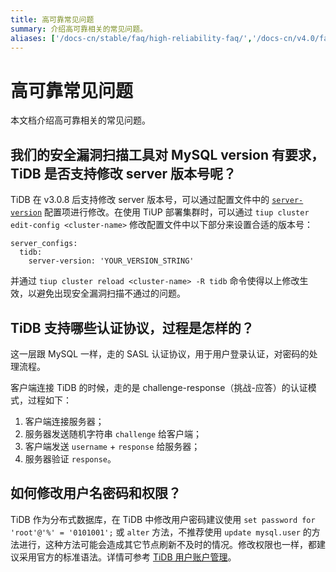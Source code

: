 ```yaml
---
title: 高可靠常见问题
summary: 介绍高可靠相关的常见问题。
aliases: ['/docs-cn/stable/faq/high-reliability-faq/','/docs-cn/v4.0/faq/high-reliability-faq/']
---
```


# 高可靠常见问题

本文档介绍高可靠相关的常见问题。

## 我们的安全漏洞扫描工具对 MySQL version 有要求，TiDB 是否支持修改 server 版本号呢？

TiDB 在 v3.0.8 后支持修改 server 版本号，可以通过配置文件中的 [`server-version`](/tidb-configuration-file.md#server-version) 配置项进行修改。在使用 TiUP 部署集群时，可以通过 `tiup cluster edit-config <cluster-name>` 修改配置文件中以下部分来设置合适的版本号：

```
server_configs:
  tidb:
    server-version: 'YOUR_VERSION_STRING'
```

并通过 `tiup cluster reload <cluster-name> -R tidb` 命令使得以上修改生效，以避免出现安全漏洞扫描不通过的问题。

## TiDB 支持哪些认证协议，过程是怎样的？

这一层跟 MySQL 一样，走的 SASL 认证协议，用于用户登录认证，对密码的处理流程。

客户端连接 TiDB 的时候，走的是 challenge-response（挑战-应答）的认证模式，过程如下：

1. 客户端连接服务器；
2. 服务器发送随机字符串 `challenge` 给客户端；
3. 客户端发送 `username` + `response` 给服务器；
4. 服务器验证 `response`。

## 如何修改用户名密码和权限？

TiDB 作为分布式数据库，在 TiDB 中修改用户密码建议使用 `set password for 'root'@'%' = '0101001';` 或 `alter` 方法，不推荐使用 `update mysql.user` 的方法进行，这种方法可能会造成其它节点刷新不及时的情况。修改权限也一样，都建议采用官方的标准语法。详情可参考 [TiDB 用户账户管理](/user-account-management.md)。
